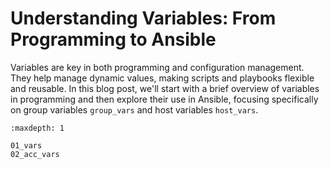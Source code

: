 # Understanding Variables: From Programming to Ansible

Variables are key in both programming and configuration management. They help manage dynamic values, making scripts and playbooks flexible and reusable. In this blog post, we'll start with a brief overview of variables in programming and then explore their use in Ansible, focusing specifically on group variables `group_vars` and host variables `host_vars`.


```{toctree}
:maxdepth: 1

01_vars
02_acc_vars
```